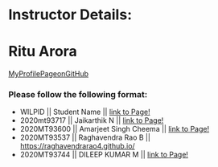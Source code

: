 # Instructor Details: #
# Ritu Arora #
[MyProfilePageonGitHub](https://ritubits.github.io/)

### Please follow the following format: ###
* WILPID ||     Student Name ||        [link to Page!](http://google.com)
* 2020mt93717 || Jaikarthik N ||  [link to Page!](https://2020mt93717.github.io/)
* 2020MT93600 || Amarjeet Singh Cheema || [link to Page!](https://ajscheema.github.io/)
* 2020MT93537 || Raghavendra Rao B ||  https://raghavendrarao4.github.io/ 
* 2020MT93744 || DILEEP KUMAR M || [link to Page!](https://kumarayil.github.io/)


